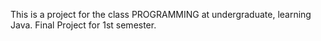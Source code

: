 This is a project for the class PROGRAMMING at undergraduate, learning Java. Final Project for 1st semester. 
